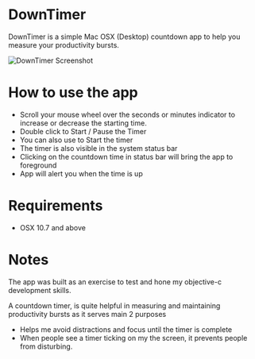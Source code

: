 DownTimer
=========

DownTimer is a simple Mac OSX (Desktop) countdown app to help you measure your productivity bursts. 

![DownTimer Screenshot](https://raw.github.com/kalyan02/DownTimer/master/Screenshot.png)

How to use the app
==================

- Scroll your mouse wheel over the seconds or minutes indicator to increase or decrease the starting time.
- Double click to Start / Pause the Timer
- You can also use <Space bar> to Start the timer
- The timer is also visible in the system status bar
- Clicking on the countdown time in status bar will bring the app to foreground
- App will alert you when the time is up

Requirements
============

- OSX 10.7 and above

Notes
=====

The app was built as an exercise to test and hone my objective-c development skills.

A countdown timer, is quite helpful in measuring and maintaining productivity bursts as it serves main 2 purposes

- Helps me avoid distractions and focus until the timer is complete
- When people see a timer ticking on my the screen, it prevents people from disturbing.

